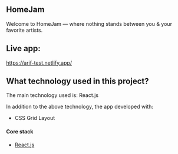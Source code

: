 ## HomeJam
Welcome to HomeJam — where nothing stands between you & your favorite artists.

## Live app:
https://arif-test.netlify.app/

## What technology used in this project?

The main technology used is: React.js

In addition to the above technology, the app developed with:
- CSS Grid Layout
#### Core stack
- [React.js](https://github.com/facebook/react)
